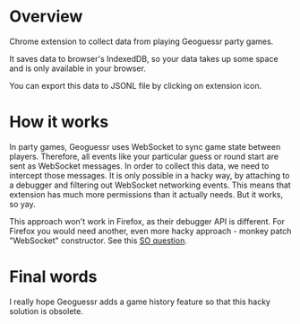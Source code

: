 # Overview

Chrome extension to collect data from playing Geoguessr party games.

It saves data to browser's IndexedDB, so your data takes up some space and is only available in your browser.

You can export this data to JSONL file by clicking on extension icon.

# How it works

In party games, Geoguessr uses WebSocket to sync game state between players. Therefore, all events like your particular guess or round start are sent as WebSocket messages. In order to collect this data, we need to intercept those messages. It is only possible in a hacky way, by attaching to a debugger and filtering out WebSocket networking events. This means that extension has much more permissions than it actually needs. But it works, so yay.

This approach won't work in Firefox, as their debugger API is different. For Firefox you would need another, even more hacky approach - monkey patch "WebSocket" constructor. See this [SO question](https://stackoverflow.com/questions/31181651/inspecting-websocket-frames-in-an-undetectable-way).

# Final words

I really hope Geoguessr adds a game history feature so that this hacky solution is obsolete.